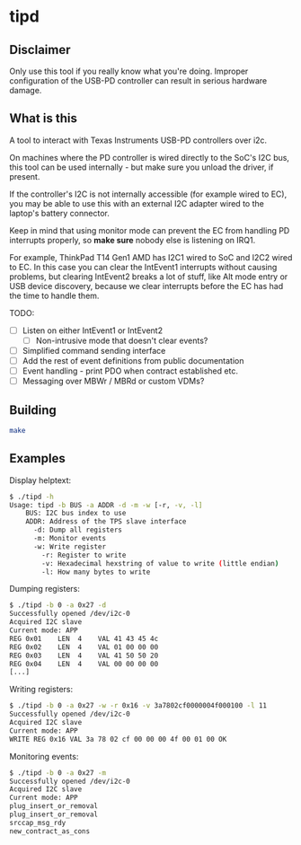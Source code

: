 # tipd

## Disclaimer

Only use this tool if you really know what you're doing. Improper configuration
of the USB-PD controller can result in serious hardware damage.

## What is this

A tool to interact with Texas Instruments USB-PD controllers over i2c.

On machines where the PD controller is wired directly to the SoC's I2C bus, this
tool can be used internally - but make sure you unload the driver, if present.

If the controller's I2C is not internally accessible (for example wired to EC),
you may be able to use this with an external I2C adapter wired to the laptop's
battery connector.

Keep in mind that using monitor mode can prevent the EC from handling PD
interrupts properly, so **make sure** nobody else is listening on IRQ1.

For example, ThinkPad T14 Gen1 AMD has I2C1 wired to SoC and I2C2 wired to EC.
In this case you can clear the IntEvent1 interrupts without causing problems,
but clearing IntEvent2 breaks a lot of stuff, like Alt mode entry or USB
device discovery, because we clear interrupts before the EC has had the time
to handle them.

TODO:
- [ ] Listen on either IntEvent1 or IntEvent2
	- [ ] Non-intrusive mode that doesn't clear events?
- [ ] Simplified command sending interface
- [ ] Add the rest of event definitions from public documentation
- [ ] Event handling - print PDO when contract established etc.
- [ ] Messaging over MBWr / MBRd or custom VDMs?

## Building

```bash
make
```

## Examples

Display helptext:

```bash
$ ./tipd -h                                                                                                                                                                                                         main!?
Usage: tipd -b BUS -a ADDR -d -m -w [-r, -v, -l]
	BUS: I2C bus index to use
	ADDR: Address of the TPS slave interface
	  -d: Dump all registers
	  -m: Monitor events
	  -w: Write register
	    -r: Register to write
	    -v: Hexadecimal hexstring of value to write (little endian)
	    -l: How many bytes to write
```

Dumping registers:

```bash
$ ./tipd -b 0 -a 0x27 -d
Successfully opened /dev/i2c-0
Acquired I2C slave
Current mode: APP
REG 0x01    LEN  4    VAL 41 43 45 4c
REG 0x02    LEN  4    VAL 01 00 00 00
REG 0x03    LEN  4    VAL 41 50 50 20
REG 0x04    LEN  4    VAL 00 00 00 00
[...]
```

Writing registers:

```bash
$ ./tipd -b 0 -a 0x27 -w -r 0x16 -v 3a7802cf0000004f000100 -l 11
Successfully opened /dev/i2c-0
Acquired I2C slave
Current mode: APP
WRITE REG 0x16 VAL 3a 78 02 cf 00 00 00 4f 00 01 00 OK
```

Monitoring events:

```bash
$ ./tipd -b 0 -a 0x27 -m
Successfully opened /dev/i2c-0
Acquired I2C slave
Current mode: APP
plug_insert_or_removal
plug_insert_or_removal
srccap_msg_rdy
new_contract_as_cons
```

